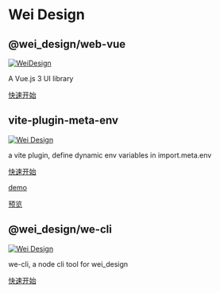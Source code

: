 # Wei Design

## @wei_design/web-vue

[![WeiDesign](https://img.shields.io/npm/v/@wei_design/web-vue.svg?style=flat-square)](https://www.npmjs.org/package/@wei_design/web-vue)

A Vue.js 3 UI library

[快速开始](https://wei-design.github.io/web-vue/)


## vite-plugin-meta-env

[![Wei Design](https://img.shields.io/npm/v/vite-plugin-meta-env.svg?style=flat-square)](https://www.npmjs.org/package/vite-plugin-meta-env)

a vite plugin, define dynamic env variables in import.meta.env

[快速开始](https://www.npmjs.com/package/vite-plugin-meta-env)

[demo](https://github.com/wforguo/vue3-quick-start/blob/master/vitest.config.ts)

[预览](https://wforguo.github.io/vue3-quick-start/)

## @wei_design/we-cli

[![Wei Design](https://img.shields.io/npm/v/@wei_design/we-cli.svg?style=flat-square)](https://www.npmjs.org/package/@wei_design/we-cli)

we-cli, a node cli tool for wei_design

[快速开始](https://www.npmjs.com/package/@wei_design/we-cli)
